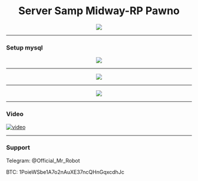 <h1 align="center">Server Samp Midway-RP Pawno</h1>


<p align="center">
	<img src="https://i.postimg.cc/WpqXfdbg/Samp4.png" />
</p>

-------


### Setup mysql

<p align="center">
	<img src="https://i.postimg.cc/k5MJXrhF/samp1.png" />
</p>

-------

<p align="center">
	<img src="https://i.postimg.cc/x86GhV7x/samp2.png" />
</p>

-------

<p align="center">
	<img src="https://i.postimg.cc/s23XQG1W/Samp3.png" />
</p>

-------
### Video
[![video](https://i.postimg.cc/HjGVHtRq/article-1280x720-2fbcebb2.jpg)](https://youtu.be/M07c8p7eR4g)

-------




### Support
Telegram: @Official_Mr_Robot

BTC: 1PoieWSbe1A7o2nAuXE37ncQHnGqxcdhJc
